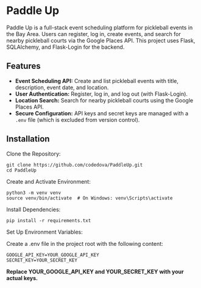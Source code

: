 # Paddle Up

Paddle Up is a full-stack event scheduling platform for pickleball events in the Bay Area. Users can register, log in, create events, and search for nearby pickleball courts via the Google Places API. This project uses Flask, SQLAlchemy, and Flask-Login for the backend.

## Features

- **Event Scheduling API:** Create and list pickleball events with title, description, event date, and location.
- **User Authentication:** Register, log in, and log out (with Flask-Login).
- **Location Search:** Search for nearby pickleball courts using the Google Places API.
- **Secure Configuration:** API keys and secret keys are managed with a `.env` file (which is excluded from version control).

## Installation

Clone the Repository:

    git clone https://github.com/codedova/PaddleUp.git
    cd PaddleUp

Create and Activate Environment:

    python3 -m venv venv
    source venv/bin/activate  # On Windows: venv\Scripts\activate

Install Dependencies:

    pip install -r requirements.txt

Set Up Environment Variables:

Create a .env file in the project root with the following content:

    GOOGLE_API_KEY=YOUR_GOOGLE_API_KEY
    SECRET_KEY=YOUR_SECRET_KEY
**Replace YOUR_GOOGLE_API_KEY and YOUR_SECRET_KEY with your actual keys.**